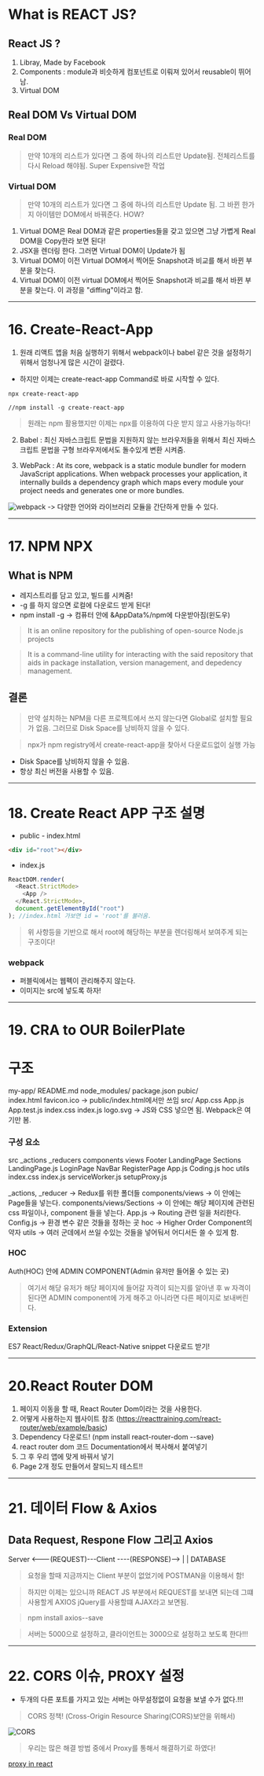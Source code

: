 # What is REACT JS?

## React JS ?

1. Libray, Made by Facebook
2. Components : module과 비슷하게 컴포넌트로 이뤄져 있어서 reusable이 뛰어남.
3. Virtual DOM

## Real DOM Vs Virtual DOM

### Real DOM

> 만약 10개의 리스트가 있다면 그 중에 하나의 리스트만 Update됨. 전체리스트를 다시 Reload 해야됨. Super Expensive한 작업

### Virtual DOM

> 만약 10개의 리스트가 있다면 그 중에 하나의 리스트만 Update 됨. 그 바뀐 한가지 아이템만 DOM에서 바꿔준다. HOW?

1. Virtual DOM은 Real DOM과 같은 properties들을 갖고 있으면 그냥 가볍게 Real DOM을 Copy한라 보면 된다!
2. JSX을 렌더링 한다. 그러면 Virtual DOM이 Update가 됨
3. Virtual DOM이 이전 Virtual DOM에서 찍어둔 Snapshot과 비교를 해서 바뀐 부분을 찾는다.
4. Virtual DOM이 이전 virtual DOM에서 찍어둔 Snapshot과 비교를 해서 바뀐 부분을 찾는다. 이 과정을 "diffing"이라고 함.

---

# 16. Create-React-App

1. 원래 리액트 앱을 처음 실행하기 위해서 webpack이나 babel 같은 것을 설정하기 위해서 엄청나게 많은 시간이 걸렸다.

- 하지만 이제는 create-react-app Command로 바로 시작할 수 있다.

```shell
npx create-react-app

//npm install -g create-react-app
```

> 원래는 npm 활용했지만 이제는 npx를 이용하여 다운 받지 않고 사용가능하다!

2. Babel
   : 최신 자바스크립트 문법을 지원하지 않는 브라우저들을 위해서 최신 자바스크립트 문법을 구형 브라우저에서도 돌수있게 변환 시켜줌.

3. WebPack
   : At its core, webpack is a static module bundler for modern JavaScript applications. When webpack processes your application, it internally builds a dependency graph which maps every module your project needs and generates one or more bundles.

![webpack](webpack.png)
-> 다양한 언어와 라이브러리 모듈을 간단하게 만들 수 있다.

---

# 17. NPM NPX

## What is NPM

- 레지스트리를 담고 있고, 빌드를 시켜줌!
- -g 를 하지 않으면 로컬에 다운로드 받게 된다!
- npm install -g -> 컴퓨터 안에 &AppData%/npm에 다운받아짐(윈도우)

> It is an online repository for the publishing of open-source Node.js projects

> It is a command-line utility for interacting with the said repository that aids in package installation, version management, and depedency management.

## 결론

> 만약 설치하는 NPM을 다른 프로젝트에서 쓰지 않는다면 Global로 설치할 필요가 없음. 그러므로 Disk Space를 낭비하지 않을 수 있다.

> npx가 npm registry에서 create-react-app을 찾아서 다운로드없이 실행 가능

- Disk Space를 낭비하지 않을 수 있음.
- 항상 최신 버전을 사용할 수 있음.

---

# 18. Create React APP 구조 설명

- public - index.html

```html
<div id="root"></div>
```

- index.js

```js
ReactDOM.render(
  <React.StrictMode>
    <App />
  </React.StrictMode>,
  document.getElementById("root")
); //index.html 가보면 id = 'root'를 불러옴.
```

> 위 사항등을 기반으로 해서 root에 해당하는 부분을 렌더링해서 보여주게 되는 구조이다!

### webpack

- 퍼블릭에서는 웹펙이 관리해주지 않는다.
- 이미지는 src에 넣도록 하자!

---

# 19. CRA to OUR BoilerPlate

# 구조

my-app/
README.md
node_modules/
package.json
pubic/  
 index.html
favicon.ico
-> public/index.html에서만 쓰임
src/
App.css
App.js
App.test.js
index.css
index.js
logo.svg
-> JS와 CSS 넣으면 됨. Webpack은 여기만 봄.

### 구성 요소

src
\_actions
\_reducers
components
views
Footer
LandingPage
Sections
LandingPage.js
LoginPage
NavBar
RegisterPage
App.js
Coding.js
hoc
utils
index.css
index.js
serviceWorker.js
setupProxy.js

\_actions, \_reducer -> Redux를 위한 폴더들
components/views -> 이 안에는 Page들을 넣는다.
components/views/Sections -> 이 안에는 해당 페이지에 관련된 css 파일이나, component 들을 넣는다.
App.js -> Routing 관련 일을 처리한다.
Config.js -> 환경 변수 같은 것들을 정하는 곳
hoc -> Higher Order Component의 약자
utils -> 여러 군데에서 쓰일 수있는 것들을 넣어둬서 어디서든 쓸 수 있게 함.

### HOC

Auth(HOC) 안에 ADMIN COMPONENT(Admin 유저만 들어올 수 있는 곳)

> 여기서 해당 유저가 해당 페이지에 들어갈 자격이 되는지를 알아낸 후 w 자격이 된다면 ADMIN component에 가게 해주고 아니라면 다른 페이지로 보내버린다.

### Extension

ES7 React/Redux/GraphQL/React-Native snippet
다운로드 받기!

---

# 20.React Router DOM

1. 페이지 이동을 할 때, React Router Dom이라는 것을 사용한다.
2. 어떻게 사용하는지 웹사이트 참조 (https://reacttraining.com/react-router/web/example/basic)
3. Dependency 다운로드! (npm install react-router-dom --save)
4. react router dom 코드 Documentation에서 복사해서 붙여넣기
5. 그 후 우리 앱에 맞게 바꿔서 넣기
6. Page 2개 정도 만들어서 잘되느지 테스트!!

---

# 21. 데이터 Flow & Axios

## Data Request, Respone Flow 그리고 Axios

Server <---(REQUEST)---Client
----(RESPONSE)-->
|
|
DATABASE

> 요청을 할때 지금까지는 Client 부분이 없었기에 POSTMAN을 이용해서 함!

> 하지만 이제는 있으니까 REACT JS 부분에서 REQUEST를 보내면 되는데 그떄 사용할게 AXIOS jQuery를 사용할떄 AJAX라고 보면됨.

> npm install axios--save

> 서버는 5000으로 설정하고, 클라이언트는 3000으로 설정하고 보도록 한다!!!

---

# 22. CORS 이슈, PROXY 설정

- 두개의 다른 포트를 가지고 있는 서버는 아무설정없이 요청을 보낼 수가 없다.!!!

> CORS 정책! (Cross-Origin Resource Sharing(CORS)보안을 위해서)

![CORS](cors.png)

> 우리는 많은 해결 방법 중에서 Proxy를 통해서 해결하기로 하였다!

[proxy in react](https://create-react-app.dev/docs/proxying-api-requests-in-development)
